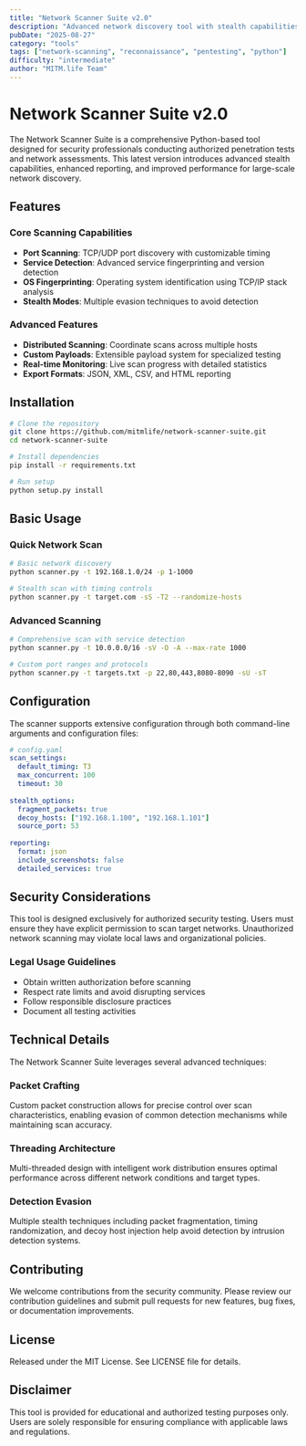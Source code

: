 ```yaml
---
title: "Network Scanner Suite v2.0"
description: "Advanced network discovery tool with stealth capabilities and comprehensive reporting for penetration testing and security assessments."
pubDate: "2025-08-27"
category: "tools"
tags: ["network-scanning", "reconnaissance", "pentesting", "python"]
difficulty: "intermediate"
author: "MITM.life Team"
---
```


# Network Scanner Suite v2.0

The Network Scanner Suite is a comprehensive Python-based tool designed for security professionals conducting authorized penetration tests and network assessments. This latest version introduces advanced stealth capabilities, enhanced reporting, and improved performance for large-scale network discovery.

## Features

### Core Scanning Capabilities
- **Port Scanning**: TCP/UDP port discovery with customizable timing
- **Service Detection**: Advanced service fingerprinting and version detection
- **OS Fingerprinting**: Operating system identification using TCP/IP stack analysis
- **Stealth Modes**: Multiple evasion techniques to avoid detection

### Advanced Features
- **Distributed Scanning**: Coordinate scans across multiple hosts
- **Custom Payloads**: Extensible payload system for specialized testing
- **Real-time Monitoring**: Live scan progress with detailed statistics
- **Export Formats**: JSON, XML, CSV, and HTML reporting

## Installation

```bash
# Clone the repository
git clone https://github.com/mitmlife/network-scanner-suite.git
cd network-scanner-suite

# Install dependencies
pip install -r requirements.txt

# Run setup
python setup.py install
```

## Basic Usage

### Quick Network Scan
```bash
# Basic network discovery
python scanner.py -t 192.168.1.0/24 -p 1-1000

# Stealth scan with timing controls
python scanner.py -t target.com -sS -T2 --randomize-hosts
```

### Advanced Scanning
```bash
# Comprehensive scan with service detection
python scanner.py -t 10.0.0.0/16 -sV -O -A --max-rate 1000

# Custom port ranges and protocols
python scanner.py -t targets.txt -p 22,80,443,8080-8090 -sU -sT
```

## Configuration

The scanner supports extensive configuration through both command-line arguments and configuration files:

```yaml
# config.yaml
scan_settings:
  default_timing: T3
  max_concurrent: 100
  timeout: 30
  
stealth_options:
  fragment_packets: true
  decoy_hosts: ["192.168.1.100", "192.168.1.101"]
  source_port: 53
  
reporting:
  format: json
  include_screenshots: false
  detailed_services: true
```

## Security Considerations

This tool is designed exclusively for authorized security testing. Users must ensure they have explicit permission to scan target networks. Unauthorized network scanning may violate local laws and organizational policies.

### Legal Usage Guidelines
- Obtain written authorization before scanning
- Respect rate limits and avoid disrupting services
- Follow responsible disclosure practices
- Document all testing activities

## Technical Details

The Network Scanner Suite leverages several advanced techniques:

### Packet Crafting
Custom packet construction allows for precise control over scan characteristics, enabling evasion of common detection mechanisms while maintaining scan accuracy.

### Threading Architecture
Multi-threaded design with intelligent work distribution ensures optimal performance across different network conditions and target types.

### Detection Evasion
Multiple stealth techniques including packet fragmentation, timing randomization, and decoy host injection help avoid detection by intrusion detection systems.

## Contributing

We welcome contributions from the security community. Please review our contribution guidelines and submit pull requests for new features, bug fixes, or documentation improvements.

## License

Released under the MIT License. See LICENSE file for details.

## Disclaimer

This tool is provided for educational and authorized testing purposes only. Users are solely responsible for ensuring compliance with applicable laws and regulations.

